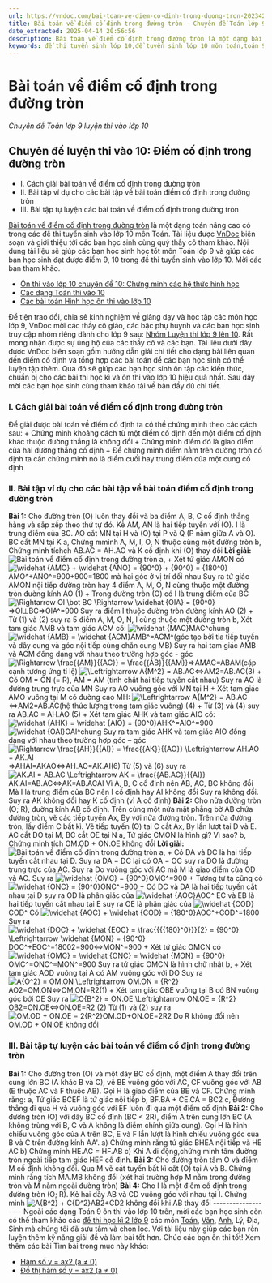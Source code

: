 ```yaml
---
url: https://vndoc.com/bai-toan-ve-diem-co-dinh-trong-duong-tron-202342
title: Bài toán về điểm cố định trong đường tròn - Chuyên đề Toán lớp 9 luyện thi vào lớp 10 - VnDoc.com
date_extracted: 2025-04-14 20:56:56
description: Bài toán về điểm cố định trong đường tròn là một dạng bài toán do VnDoc biên soạn giúp các bạn học sinh ôn tập, củng cố thêm kiến thức để làm tốt đề tuyển sinh lớp 10 môn Toán sắp tới.
keywords: đề thi tuyển sinh lớp 10,đề tuyển sinh lớp 10 môn toán,toán 9,chuyên đề toán 9,điểm cố định,các bài toán liên quan đến điểm cố định lớp 9
---
```


# Bài toán về điểm cố định trong đường tròn
 _Chuyên đề Toán lớp 9 luyện thi vào lớp 10_
## Chuyên đề luyện thi vào 10: Điểm cố định trong đường tròn
  * I. Cách giải bài toán về điểm cố định trong đường tròn
  * II. Bài tập ví dụ cho các bài tập về bài toán điểm cố định trong đường tròn
  * III. Bài tập tự luyện các bài toán về điểm cố định trong đường tròn

[Bài toán về điểm cố định trong đường tròn](<https://vndoc.com/bai-toan-ve-diem-co-dinh-trong-duong-tron-202342>) là một dạng toán nâng cao có trong các đề thi tuyển sinh vào lớp 10 môn Toán. Tài liệu được [VnDoc](<https://vndoc.com/>) biên soạn và giới thiệu tới các bạn học sinh cùng quý thầy cô tham khảo. Nội dung tài liệu sẽ giúp các bạn học sinh học tốt môn Toán lớp 9 và giúp các bạn học sinh đạt được điểm 9, 10 trong đề thi tuyển sinh vào lớp 10. Mời các bạn tham khảo.
  * [Ôn thi vào lớp 10 chuyên đề 10: Chứng minh các hệ thức hình học](<https://vndoc.com/on-thi-vao-lop-10-chuyen-de-10-chung-minh-cac-he-thuc-hinh-hoc-166036>)
  * [Các dạng Toán thi vào 10](<https://vndoc.com/cac-dang-toan-thi-vao-10-201959>)
  * [Các bài toán Hình học ôn thi vào lớp 10](<https://vndoc.com/cac-bai-toan-hinh-hoc-on-thi-vao-lop-10-70527>)

Để tiện trao đổi, chia sẻ kinh nghiệm về giảng dạy và học tập các môn học lớp 9, VnDoc mời các thầy cô giáo, các bậc phụ huynh và các bạn học sinh truy cập nhóm riêng dành cho lớp 9 sau: [Nhóm Luyện thi lớp 9 lên 10](</goto?u=aHR0cHM6Ly93d3cuZmFjZWJvb2suY29tL2dyb3Vwcy9UYWkubGlldS5ob2MudGFwLmxvcC45LlZORE9DLw%3D%3D>). Rất mong nhận được sự ủng hộ của các thầy cô và các bạn.
Tài liệu dưới đây được VnDoc biên soạn gồm hướng dẫn giải chi tiết cho dạng bài liên quan đến điểm cố định và tổng hợp các bài toán để các bạn học sinh có thể luyện tập thêm. Qua đó sẽ giúp các bạn học sinh ôn tập các kiến thức, chuẩn bị cho các bài thi học kì và ôn thi vào lớp 10 hiệu quả nhất. Sau đây mời các bạn học sinh cùng tham khảo tải về bản đầy đủ chi tiết.
### I. Cách giải bài toán về điểm cố định trong đường tròn
Để giải được bài toán về điểm cố định ta có thể chứng minh theo các cách sau:
\+ Chứng minh khoảng cách từ một điểm cố định đến một điểm cố định khác thuộc đường thẳng là không đổi
\+ Chứng minh điểm đó là giao điểm của hai đường thẳng cố định
\+ Để chứng minh điểm nằm trên đường tròn cố định ta cần chứng minh nó là điểm cuối hay trung điểm của một cung cố định
### II. Bài tập ví dụ cho các bài tập về bài toán điểm cố định trong đường tròn
**Bài 1:** Cho đường tròn \(O\) luôn thay đổi và ba điểm A, B, C cố định thẳng hàng và sắp xếp theo thứ tự đó. Kẻ AM, AN là hai tiếp tuyến với \(O\). I là trung điểm của BC. AO cắt MN tại H và \(O\) tại P và Q \(P nằm giữa A và O\). BC cắt MN tại K
a, Chứng mminh A, M, I, O, N thuộc cùng một đường tròn
b, Chứng minh tíchch AB.AC = AH.AO và K cố định khi \(O\) thay đổi
**Lời giải:**
![Bài toán về điểm cố định trong đường tròn](https://i.vdoc.vn/data/image/2020/06/27/bai-toan-ve-diem-co-dinh-trong-duong-tron-anh-so-1.png)
a, + Xét tứ giác AMON có ![\\widehat {AMO} + \\widehat {ANO} = {90^0} + {90^0} = {180^0}](https://i.vdoc.vn/data/image/blank.png)AMO^+ANO^=900+900=1800
mà hai góc ở vị trí đối nhau
Suy ra tứ giác AMON nội tiếp đường tròn hay 4 điểm A, M, O, N cùng thuộc một đường tròn đường kính AO \(1\)
\+ Trong đường tròn \(O\) có I là trung điểm của BC ![\\Rightarrow OI \\bot BC \\Rightarrow \\widehat {OIA} = {90^0}](https://i.vdoc.vn/data/image/blank.png)⇒OI⊥BC⇒OIA^=900
Suy ra điểm I thuộc đường tròn đường kính AO \(2\)
\+ Từ \(1\) và \(2\) suy ra 5 điểm A, M, O, N, I cùng thuộc một đường tròn
b, Xét tam giác AMB và tam giác ACM có:
![\\widehat {MAC}](https://i.vdoc.vn/data/image/blank.png)MAC^chung
![\\widehat {AMB} = \\widehat {ACM}](https://i.vdoc.vn/data/image/blank.png)AMB^=ACM^\(góc tạo bởi tia tiếp tuyến và dây cung và góc nội tiếp cùng chắn cung MB\)
Suy ra hai tam giác AMB và ACM đồng dạng với nhau theo trường hợp góc - góc
![\\Rightarrow \\frac{{AM}}{{AC}} = \\frac{{AB}}{{AM}}](https://i.vdoc.vn/data/image/blank.png)⇒AMAC=ABAM\(cặp cạnh tương ứng tỉ lệ\)
![\\Leftrightarrow A{M^2} = AB.AC](https://i.vdoc.vn/data/image/blank.png)⇔AM2=AB.AC\(3\)
\+ Có OM = ON \(= R\), AM = AM \(tính chất hai tiếp tuyến cắt nhau\)
Suy ra AO là đường trung trực của MN
Suy ra AO vuông góc với MN tại H
\+ Xét tam giác AMO vuông tại M có đường cao MH:
![\\Leftrightarrow A{M^2} = AB.AC](https://i.vdoc.vn/data/image/blank.png)⇔AM2=AB.AC\(hệ thức lượng trong tam giác vuông\) \(4\)
\+ Từ \(3\) và \(4\) suy ra AB.AC = AH.AO \(5\)
\+ Xét tam giác AHK và tam giác AIO có:
![\\widehat {AHK} = \\widehat {AIO} = {90^0}](https://i.vdoc.vn/data/image/blank.png)AHK^=AIO^=900
![\\widehat {OAI}](https://i.vdoc.vn/data/image/blank.png)OAI^chung
Suy ra tam giác AHK và tam giác AIO đồng dạng với nhau theo trường hợp góc – góc
![\\Rightarrow \\frac{{AH}}{{AI}} = \\frac{{AK}}{{AO}} \\Leftrightarrow AH.AO = AK.AI](https://i.vdoc.vn/data/image/blank.png)⇒AHAI=AKAO⇔AH.AO=AK.AI\(6\)
Từ \(5\) và \(6\) suy ra ![AK.AI = AB.AC \\Leftrightarrow AK = \\frac{{AB.AC}}{{AI}}](https://i.vdoc.vn/data/image/blank.png)AK.AI=AB.AC⇔AK=AB.ACAI
Vì A, B, C cố định nên AB, AC, BC không đổi
Mà I là trung điểm của BC nên I cố định hay AI không đổi
Suy ra không đổi. Suy ra AK không đổi hay K cố định \(vì A cố định\)
**Bài 2:** Cho nửa đường tròn \(O; R\), đường kính AB cố định. Trên cùng một nửa mặt phẳng bờ AB chứa đường tròn, vẽ các tiếp tuyến Ax, By với nửa đường tròn. Trên nửa đường tròn, lấy điểm C bất kì. Vẽ tiếp tuyến \(O\) tại C cắt Ax, By lần lượt tại D và E. AC cắt DO tại M, BC cắt OE tại N
a, Tứ giác CMON là hình gì? Vì sao?
b, Chứng minh tích OM.OD + ON.OE không đổi
**Lời giải:**
![Bài toán về điểm cố định trong đường tròn](https://i.vdoc.vn/data/image/2020/06/27/bai-toan-ve-diem-co-dinh-trong-duong-tron-anh-so-2.png)
a, + Có DA và DC là hai tiếp tuyến cắt nhau tại D. Suy ra DA = DC
lại có OA = OC
suy ra DO là đường trung trực của AC. Suy ra Do vuông góc với AC
mà M là giao điểm của OD và AC. Suy ra ![\\widehat {OMC} = {90^0}](https://i.vdoc.vn/data/image/blank.png)OMC^=900
\+ Tương tự ta cũng có ![\\widehat {ONC} = {90^0}](https://i.vdoc.vn/data/image/blank.png)ONC^=900
\+ Có DC và DA là hai tiếp tuyến cắt nhau tại D suy ra OD là phân giác của ![\\widehat {AOC}](https://i.vdoc.vn/data/image/blank.png)AOC^
EC và EB là hai tiếp tuyến cắt nhau tại E suy ra OE là phân giác của ![\\widehat {COD}](https://i.vdoc.vn/data/image/blank.png)COD^
Có ![\\widehat {AOC} + \\widehat {COD} = {180^0}](https://i.vdoc.vn/data/image/blank.png)AOC^+COD^=1800
Suy ra ![\\widehat {DOC} + \\widehat {EOC} = \\frac{{{{180}^0}}}{2} = {90^0} \\Leftrightarrow \\widehat {MON} = {90^0}](https://i.vdoc.vn/data/image/blank.png)DOC^+EOC^=18002=900⇔MON^=900
\+ Xét tứ giác OMCN có ![\\widehat {OMC} = \\widehat {ONC} = \\widehat {MON} = {90^0}](https://i.vdoc.vn/data/image/blank.png)OMC^=ONC^=MON^=900
Suy ra tứ giác OMCN là hình chữ nhật
b, + Xét tam giác AOD vuông tại A có AM vuông góc với DO
Suy ra ![A{O^2} = OM.ON \\Leftrightarrow OM.ON = {R^2}](https://i.vdoc.vn/data/image/blank.png)AO2=OM.ON⇔OM.ON=R2\(1\)
\+ Xét tam giác OBE vuông tại B có BN vuông góc bới OE
Suy ra ![O{B^2} = ON.OE \\Leftrightarrow ON.OE = {R^2}](https://i.vdoc.vn/data/image/blank.png)OB2=ON.OE⇔ON.OE=R2 \(2\)
Từ \(1\) và \(2\) suy ra ![OM.OD + ON.OE = 2{R^2}](https://i.vdoc.vn/data/image/blank.png)OM.OD+ON.OE=2R2
Do R không đổi nên OM.OD + ON.OE không đổi
### III. Bài tập tự luyện các bài toán về điểm cố định trong đường tròn
**Bài 1:** Cho đường tròn \(O\) và một dây BC cố định, một điểm A thay đổi trên cung lớn BC \(A khác B và C\), vẽ BE vuông góc với AC, CF vuông góc với AB \(E thuộc AC và F thuộc AB\). Gọi H là giao điểm của BE và CF. Chứng minh rằng:
a, Tứ giác BCEF là tứ giác nội tiếp
b, BF.BA + CE.CA = BC2
c, Đường thẳng đi qua H và vuông góc với EF luôn đi qua một điểm cố định
**Bài 2:** Cho đường tròn \(O\) với dây BC cố định \(BC < 2R\), điểm A trên cung lớn BC \(A không trùng với B, C và A không là điểm chính giữa cung\). Gọi H là hình chiếu vuông góc của A trên BC, E và F lần lượt là hình chiếu vuông góc của B và C trên đường kính AA'.
a\) Chứng minh rằng tứ giác BHEA nội tiếp và HE AC
b\) Chứng minh HE.AC = HF.AB
c\) Khi A di động,chứng minh tâm đường tròn ngoài tiếp tam giác HEF cố định.
**Bài 3:** Cho đường tròn tâm O và điểm M cố định không đổi. Qua M vẽ cát tuyến bất kì cắt \(O\) tại A và B. Chứng minh rằng tích MA.MB không đổi \(xét hai trường hợp M nằm trong đường tròn và M nằm ngoài đường tròn\)
**Bài 4:** Cho I là một điểm cố định trong đường tròn \(O; R\). Kẻ hai dây AB và CD vuông góc với nhau tại I. Chứng minh ![A{B^2} + C{D^2}](https://i.vdoc.vn/data/image/blank.png)AB2+CD2 không đổi khi AB thay đổi
\-------------------
Ngoài các dạng Toán 9 ôn thi vào lớp 10 trên, mời các bạn học sinh còn có thể tham khảo các [đề thi học kì 2 lớp 9](<https://vndoc.com/de-thi-hoc-ki-2-lop9>) các môn [Toán](<https://vndoc.com/toan-lop9>), [Văn](<https://vndoc.com/ngu-van-lop9>), [Anh](<https://vndoc.com/tieng-anh-lop9>), Lý, Địa, Sinh mà chúng tôi đã sưu tầm và chọn lọc. Với tài liệu này giúp các bạn rèn luyện thêm kỹ năng giải đề và làm bài tốt hơn. Chúc các bạn ôn thi tốt\!
Xem thêm các bài Tìm bài trong mục này khác:
  * [Hàm số y = ax2 \(a ≠ 0\)](</ham-so-y-ax2-a-0-186431>)
  * [Đồ thị hàm số y = ax2 \(a ≠ 0\)](</do-thi-ham-so-y-ax2-a-0-186437>)

